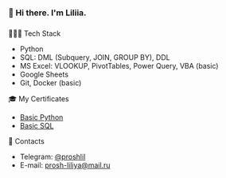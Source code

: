 ### 👋 Hi there. I'm Liliia.
###
 👩🏻‍💻 Tech Stack
- Python
- SQL: DML (Subquery, JOIN, GROUP BY), DDL
- MS Excel: VLOOKUP, PivotTables, Power Query, VBA (basic)
- Google Sheets
- Git, Docker (basic)

🎓  My Certificates
- [Basic Python](https://stepik.org/cert/1498730)
- [Basic SQL](https://stepik.org/cert/1431666)

💬 Contacts
- Telegram: [@proshlil](https://t.me/@proshlil)
- E-mail: [prosh-liliya@mail.ru](mailto:prosh-liliya@mail.ru)

